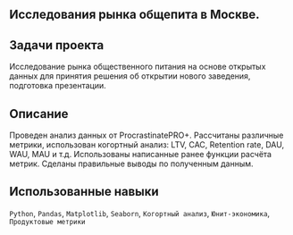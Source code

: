 ## Исследования рынка общепита в Москве.
## Задачи проекта
Исследование рынка общественного питания на основе открытых данных для принятия решения об
открытии нового заведения, подготовка презентации.

## Описание
Проведен анализ данных от ProcrastinatePRO+.
Рассчитаны различные метрики, использован когортный анализ: LTV, CAC, Retention rate, DAU, WAU, MAU и т.д. Использованы написанные ранее функции расчёта метрик. Сделаны правильные выводы по полученным данным.

## Использованные навыки
`Python`, `Pandas`, `Matplotlib`, `Seaborn`, `Когортный анализ`, `Юнит-экономика`, `Продуктовые метрики`
